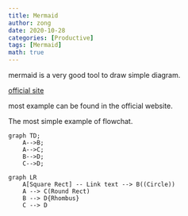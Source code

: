 ```yaml
---
title: Mermaid
author: zong
date: 2020-10-28
categories: [Productive]
tags: [Mermaid]
math: true
---
```


mermaid is a very good tool to draw simple diagram.

[official site](https://mermaid-js.github.io/mermaid/#/)

most example can be found in the official website.

The most simple example of flowchat.

```mermaid
graph TD;
    A-->B;
    A-->C;
    B-->D;
    C-->D;
```



```mermaid
graph LR
    A[Square Rect] -- Link text --> B((Circle))
    A --> C(Round Rect)
    B --> D{Rhombus}
    C --> D
```
